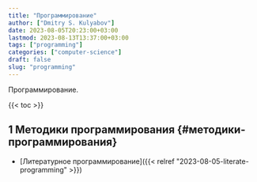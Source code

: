 ```yaml
---
title: "Программирование"
author: ["Dmitry S. Kulyabov"]
date: 2023-08-05T20:23:00+03:00
lastmod: 2023-08-13T13:37:00+03:00
tags: ["programming"]
categories: ["computer-science"]
draft: false
slug: "programming"
---
```


Программирование.

<!--more-->

{{< toc >}}


## <span class="section-num">1</span> Методики программирования {#методики-программирования}

-   [Литературное программирование]({{< relref "2023-08-05-literate-programming" >}})
